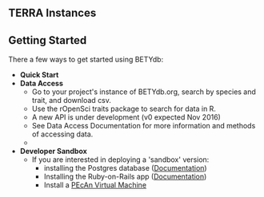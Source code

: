 
## TERRA Instances

## Getting Started

There a few ways to get started using BETYdb:

* **Quick Start**
* **Data Access** 
  * Go to your project's instance of BETYdb.org, search by species and trait, and download csv. 
  * Use the rOpenSci traits package to search for data in R. 
  * A new API is under development (v0 expected Nov 2016)
  * See Data Access Documentation for more information and methods of accessing data.
  * 
* **Developer Sandbox** 
  * If you are interested in deploying a 'sandbox' version:
    * installing the Postgres database ([Documentation](https://github.com/PecanProject/pecan/wiki/Installing-PEcAn#install-database--data))
    * Installing the Ruby-on-Rails app ([Documentation](https://github.com/PecanProject/bety/wiki/Installing-the-BETYdb-Rails-Application))
    * Install a [PEcAn Virtual Machine](https://opensource.ncsa.illinois.edu/projects/artifacts.php?key=PECAN)
